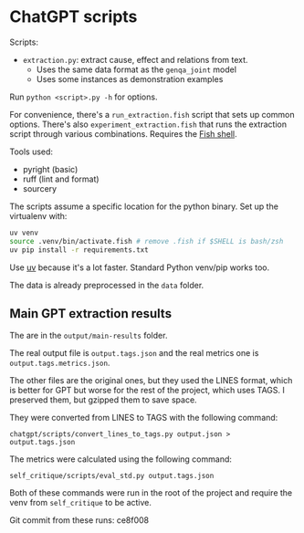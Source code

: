 # ChatGPT scripts

Scripts:
- `extraction.py`: extract cause, effect and relations from text.
    - Uses the same data format as the `genqa_joint` model
    - Uses some instances as demonstration examples

Run `python <script>.py -h` for options.

For convenience, there's a `run_extraction.fish` script that sets up common
options. There's also `experiment_extraction.fish` that runs the extraction
script through various combinations.
Requires the [Fish shell](https://fishshell.com/).

Tools used:
- pyright (basic)
- ruff (lint and format)
- sourcery

The scripts assume a specific location for the python binary. Set up the
virtualenv with:

```sh
uv venv
source .venv/bin/activate.fish # remove .fish if $SHELL is bash/zsh
uv pip install -r requirements.txt
```

Use [uv](https://github.com/astral-sh/uv) because it's a lot faster. Standard Python
venv/pip works too.

The data is already preprocessed in the `data` folder.

## Main GPT extraction results

The are in the `output/main-results` folder.

The real output file is `output.tags.json` and the real metrics one is
`output.tags.metrics.json`.

The other files are the original ones, but they used the LINES format, which is better
for GPT but worse for the rest of the project, which uses TAGS. I preserved them, but
gzipped them to save space.

They were converted from LINES to TAGS with the following command:

```fish
chatgpt/scripts/convert_lines_to_tags.py output.json > output.tags.json
```

The metrics were calculated using the following command:

```fish
self_critique/scripts/eval_std.py output.tags.json
```

Both of these commands were run in the root of the project and require the venv from
`self_critique` to be active.

Git commit from these runs: ce8f008
